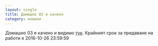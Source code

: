 ```yaml
---
layout: single
title: Домашно 03 е качено 
category: новини
---
```


Домашно 03 е качено и видимо [тук](https://github.com/elsys/c-programming-homework/blob/master/A/03/README.md). Крайният срок за предаване на работи е 2016-10-26 23:59:59

